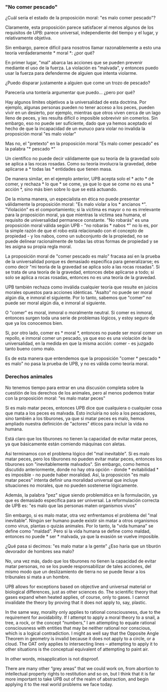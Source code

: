 ### "No comer pescado"

¿Cuál sería el estado de la proposición moral: "es malo comer pescado"?

Claramente, esta proposición parece satisfacer al menos algunos de los requisitos de UPB: parece universal, independiente del tiempo y el lugar, y relativamente objetiva.

Sin embargo, parece difícil para nosotros llamar razonablemente a esto una teoría verdaderamente * moral *: ¿por qué?

En primer lugar, "mal" abarca las acciones que se pueden prevenir mediante el uso de la fuerza. La violación es "malvada", y entonces puedo usar la fuerza para defenderme de alguien que intenta violarme.

¿Puedo disparar justamente a alguien que come un trozo de pescado?

Parecería una tontería argumentar que puedo... ¿pero por qué?

Hay algunos límites objetivos a la universalidad de esta doctrina. Por ejemplo, algunas personas pueden no tener acceso a los peces, pueden vivir en un desierto, por ejemplo, mientras que otros viven cerca de un lago lleno de peces, y les resulta difícil o imposible sobrevivir sin comerlos. Sin embargo, eso no puede ser suficiente, dado que ya hemos aceptado el hecho de que la incapacidad de un eunuco para violar no invalida la proposición moral "es malo violar"

Mas no, el "pretexto" en la proposición moral "Es malo comer pescado" es la palabra "* pescado *"

Un científico no puede decir válidamente que su teoría de la gravedad solo se aplica a las rocas rosadas. Como su teoría involucra la gravedad, debe aplicarse a * todas las * entidades que tienen masa.

De manera similar, en el ejemplo anterior, UPB acepta solo el * acto * de comer, y rechaza * lo que * se come, ya que lo que se come no es una * acción *, sino más bien sobre lo que se está actuando.

De la misma manera, un especialista en ética no puede presentar válidamente la proposición moral: "Es malo violar a los * ancianos *". "Violación" es el comportamiento; si la víctima es mayor o no es irrelevante para la proposición moral, ya que mientras la víctima sea humana, el requisito de universalidad permanece constante. "No robarás" es una proposición moral válida según UPB - "no robarás * nabos *" no lo es, por la simple razón de que el robo está relacionado con el concepto de propiedad - y los nabos, como un subconjunto de la propiedad, no se puede delinear racionalmente de todas las otras formas de propiedad y se les asigna su propia regla moral.

La proposición moral de "comer pescado es malo" fracasa así en la prueba de la universalidad porque es demasiado específica para generalizarse; es como decir "mi teoría de la gravedad se aplica solo a las rocas rosadas". Si se trata de una teoría de la gravedad, entonces debe aplicarse a todo; si solo se aplica a rocas rosadas, entonces no es una teoría de la gravedad.

UPB también rechaza como inválida cualquier teoría que resulte en juicios morales opuestos para acciones idénticas. "Asalto" no puede ser moral algún día, e inmoral el siguiente. Por lo tanto, sabemos que "comer" no puede ser moral algún día, e inmoral al siguiente.

O "comer" es moral, inmoral o moralmente neutral. Si comer es inmoral, entonces surgen toda una serie de problemas lógicos, y estoy seguro de que ya los conocemos bien.

Si, por otro lado, comer es * moral *, entonces no puede ser moral comer un repollo, e inmoral comer un pescado, ya que eso es una violación de la universalidad, en la medida en que la misma acción: comer - es juzgado tanto bueno como malo.

Es de esta manera que entendemos que la proposición "comer * pescado * es malo" no pasa la prueba de UPB, y no es válida como teoría moral.

### Derechos animales

No tenemos tiempo para entrar en una discusión completa sobre la cuestión de los derechos de los animales, pero al menos podemos tratar con la proposición moral: "es malo matar peces"

Si es malo matar peces, entonces UPB dice que cualquiera o cualquier cosa que mata a los peces es malvada. Esto incluiría no solo a los pescadores, sino también a los tiburones, ya que si matar peces es malo, hemos ampliado nuestra definición de "actores" éticos para incluir la vida no humana.

Está claro que los tiburones no tienen la capacidad de evitar matar peces, ya que básicamente están comiendo máquinas con aletas.

Así terminamos con el problema lógico del "mal inevitable". Si es malo matar peces, pero los tiburones no pueden evitar matar peces, entonces los tiburones son "inevitablemente malvados". Sin embargo, como hemos discutido anteriormente, donde no hay otra opción - donde * evitabilidad * es imposible - no puede haber moralidad. Así, la proposición "es malo matar peces" intenta definir una moralidad universal que incluye situaciones no morales, que no pueden sostenerse lógicamente.

Además, la palabra "pez" sigue siendo problemática en la formulación, ya que es demasiado específica para ser universal. La reformulación correcta de UPB es: "es malo que las personas maten organismos vivos"

Sin embargo, si es malo matar, otra vez enfrentamos el problema del "mal inevitable". Ningún ser humano puede existir sin matar a otros organismos como virus, plantas o quizás animales. Por lo tanto, la "vida humana" se define como "maldad". Pero si la vida humana se define como maldad, entonces no puede * ser * malvada, ya que la evasión se vuelve imposible.

¿Qué pasa si decimos: "es malo matar a la gente" ¿Eso haría que un tiburón devorador de hombres sea malo?

No, una vez más, dado que los tiburones no tienen la capacidad de evitar matar personas, no se los puede responsabilizar de tales acciones, del mismo modo que un deslizamiento de tierra no se puede llevar a los tribunales si mata a un hombre.

UPB allows for exceptions based on objective and universal material or biological differences, just as other sciences do. The scientific theory that gases expand when heated applies, of course, only to gases. I cannot invalidate the theory by proving that it does not apply to, say, plastic.

In the same way, morality only applies to rational consciousness, due to the requirement for avoidability. If I attempt to apply a moral theory to a snail, a tree, a rock, or the concept “numbers,” I am attempting to equate rational consciousness with entities that may be neither rational nor conscious, which is a logical contradiction. I might as well say that the Opposite Angle Theorem in geometry is invalid because it does not apply to a circle, or a cloud. The OAT only applies to intersecting lines – attempting to apply it to other situations is the conceptual equivalent of attempting to paint air.

In other words, misapplication is not disproof.

There are many other “grey areas” that we could work on, from abortion to intellectual property rights to restitution and so on, but I think that it is far more important to take UPB out of the realm of abstraction, and begin applying it to the real world problems we face today.